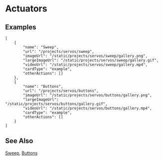 # Actuators

## Examples

```codecard
[
    {
        "name": "Sweep",
        "url": "/projects/servos/sweep",
        "imageUrl": "/static/projects/servos/sweep/gallery.png",
        "largeImageUrl": "/static/projects/servos/sweep/gallery.gif",
        "videoUrl": "/static/projects/servos/sweep/gallery.mp4",
        "cardType": "example",
        "otherActions": []
    },
    {
        "name": "Buttons",
        "url": "/projects/servos/buttons",
        "imageUrl": "/static/projects/servos/buttons/gallery.png",
        "largeImageUrl": "/static/projects/servos/buttons/gallery.gif",
        "videoUrl": "/static/projects/servos/buttons/gallery.mp4",
        "cardType": "example",
        "otherActions": []
    }
]
```

## See Also

[Sweep](/projects/servos/sweep),
[Buttons](/projects/servos/buttons)
